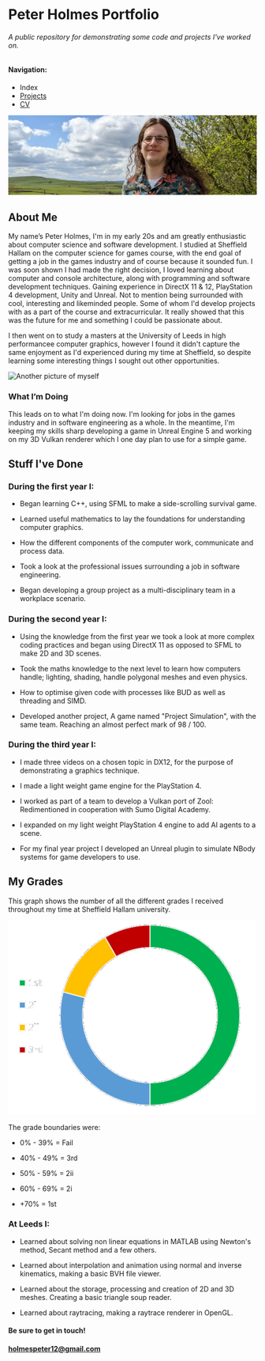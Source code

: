 # Peter Holmes Portfolio
###### A public repository for demonstrating some code and projects I've worked on.

#### Navigation:
- Index
- [Projects](projects.md)
- [CV](CV.md)

![A picture of myself](/Images/Edited/PXL_20220418_125244626.jpg)

## About Me
My name’s Peter Holmes, I'm in my early 20s and am greatly enthusiastic about computer science and software development. I studied at Sheffield Hallam on the computer science for games course, with the end goal of getting a job in the games industry and of course because it sounded fun. I was soon shown I had made the right decision, I loved learning about computer and console architecture, along with programming and software development techniques. Gaining experience in DirectX 11 & 12, PlayStation 4 development, Unity and Unreal. Not to mention being surrounded with cool, interesting and likeminded people. Some of whom I'd develop projects with as a part of the course and extracurricular. It really showed that this was the future for me and something I could be passionate about.

I then went on to study a masters at the University of Leeds in high performancee computer graphics, however I found it didn't capture the same enjoyment as I'd experienced during my time at Sheffield, so despite learning some interesting things I sought out other opportunities. 

![Another picture of myself](/Images/Edited/PXL_20220418_135309084.jpg)

### What I’m Doing
This leads on to what I'm doing now. I'm looking for jobs in the games industry and in software engineering as a whole. In the meantime, I'm keeping my skills sharp developing a game in Unreal Engine 5 and working on my 3D Vulkan renderer which I one day plan to use for a simple game.

## Stuff I've Done

### During the first year I:

- Began learning C++, using SFML to make a side-scrolling survival game.

- Learned useful mathematics to lay the foundations for understanding computer graphics.

- How the different components of the computer work, communicate and process data.

- Took a look at the professional issues surrounding a job in software engineering.

- Began developing a group project as a multi-disciplinary team in a workplace scenario.

### During the second year I:

- Using the knowledge from the first year we took a look at more complex coding practices and began using DirectX 11 as opposed to SFML to make 2D and 3D scenes.

- Took the maths knowledge to the next level to learn how computers handle; lighting, shading, handle polygonal meshes and even physics.

- How to optimise given code with processes like BUD as well as threading and SIMD.

- Developed another project, A game named "Project Simulation", with the same team. Reaching an almost perfect mark of 98 / 100.

### During the third year I:

- I made three videos on a chosen topic in DX12, for the purpose of demonstrating a graphics technique.

- I made a light weight game engine for the PlayStation 4.

- I worked as part of a team to develop a Vulkan port of Zool: Redimentioned in cooperation with Sumo Digital Academy.

- I expanded on my light weight PlayStation 4 engine to add AI agents to a scene.

- For my final year project I developed an Unreal plugin to simulate NBody systems for game developers to use.

## My Grades

This graph shows the number of all the different grades I received throughout my time at Sheffield Hallam university.

![A pie chart showing my grades](/Images/Original/gradeGraph.png)

The grade boundaries were:

- 0% - 39% = Fail

- 40% - 49% = 3rd

- 50% - 59% = 2ii

- 60% - 69% = 2i

- +70% = 1st

### At Leeds I:

- Learned about solving non linear equations in MATLAB using Newton's method, Secant method and a few others. 

- Learned about interpolation and animation using normal and inverse kinematics, making a basic BVH file viewer.

- Learned about the storage, processing and creation of 2D and 3D meshes. Creating a basic triangle soup reader.

- Learned about raytracing, making a raytrace renderer in OpenGL.

#### Be sure to get in touch!
#### holmespeter12@gmail.com
